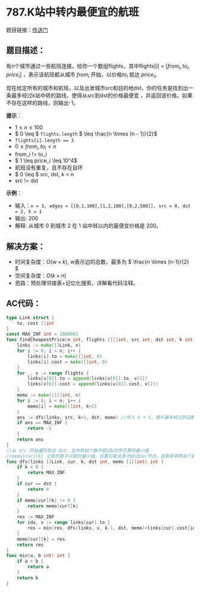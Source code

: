 # 787.K站中转内最便宜的航班
题目链接：[传送门](https://leetcode-cn.com/problems/cheapest-flights-within-k-stops/)

## 题目描述：
有n个城市通过一些航班连接。给你一个数组flights，其中flights[i] = [$from_i, to_i, price_i$] ，表示该航班都从城市 $from_i$ 开始，以价格$to_i$ 抵达 $price_i$。

现在给定所有的城市和航班，以及出发城市src和目的地dst，你的任务是找到出一条最多经过k站中转的路线，使得从src到dst的价格最便宜 ，并返回该价格。如果不存在这样的路线，则输出-1。

**提示**：

- $1 \leq n \leq 100$
- $ 0 \leq $ `flights.length` $ \leq \frac{n \times (n - 1)}{2}$
- `flights[i].length == 3`
- $0 \leq from_i, to_i < n$
- from_i != to_i
- $ 1 \leq price_i \leq 10^4$
- 航班没有重复，且不存在自环
- $ 0 \leq $ src, dst, k < n
- src != dst

**示例**：
- 输入：`n = 3, edges = [[0,1,100],[1,2,100],[0,2,500]], src = 0, dst = 2, k = 1`
- 输出: 200
- 解释: 从城市 0 到城市 2 在 1 站中转以内的最便宜价格是 200。

## 解决方案：
- 时间复杂度：$O(w \times k)$, w表示边的总数，最多为 $ \frac{n \times (n-1)}{2} $
- 空间复杂度：$O(k \times n)$
- 思路：预处理邻接表+记忆化搜索，详解看代码注释。

## AC代码：
```go
type Link struct {
	to, cost []int
}
const MAX_INF int = 1000001
func findCheapestPrice(n int, flights [][]int, src int, dst int, k int) int {
	links := make([]Link, n)
	for i := 0; i < n; i++ {
		links[i].to = make([]int, 0)
		links[i].cost = make([]int, 0)
	}
	for _, v := range flights {
		links[v[0]].to = append(links[v[0]].to, v[1])
		links[v[0]].cost = append(links[v[0]].cost, v[2])
	}
	memo := make([][]int, n)
	for i := 0; i < n; i++ {
		memo[i] = make([]int, k+2)
	}
	ans := dfs(links, src, k+1, dst, memo) //传入 k + 1，表示最多经过的边数
	if ans == MAX_INF {
		return -1
	}
	return ans
}
//从 src 开始遍历到达 dst，且中转站个数不超过k时所花费的最小值
//memo[cur][k] 记录的是子问题的最小值，后面可能会多次经过cur节点，且剩余中转站个数为k的情况
func dfs(links []Link, cur, k, dst int, memo [][]int) int {
	if k < 0 {
		return MAX_INF
	}
	if cur == dst {
		return 0
	}
	if memo[cur][k] != 0 {
		return memo[cur][k]
	}
	res := MAX_INF
	for idx, v := range links[cur].to {
		res = min(res, dfs(links, v, k-1, dst, memo)+links[cur].cost[idx])
	}
	memo[cur][k] = res
	return res
}
func min(a, b int) int {
	if a < b {
		return a
	}
	return b
}
```